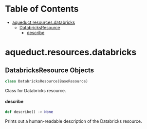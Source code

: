 # Table of Contents

* [aqueduct.resources.databricks](#aqueduct.resources.databricks)
  * [DatabricksResource](#aqueduct.resources.databricks.DatabricksResource)
    * [describe](#aqueduct.resources.databricks.DatabricksResource.describe)

<a id="aqueduct.resources.databricks"></a>

# aqueduct.resources.databricks

<a id="aqueduct.resources.databricks.DatabricksResource"></a>

## DatabricksResource Objects

```python
class DatabricksResource(BaseResource)
```

Class for Databricks resource.

<a id="aqueduct.resources.databricks.DatabricksResource.describe"></a>

#### describe

```python
def describe() -> None
```

Prints out a human-readable description of the Databricks resource.

